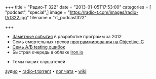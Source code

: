 +++
title = "Радио-Т 322"
date = "2013-01-05T17:53:00"
categories = [ "podcast", "special",]
image = "https://radio-t.com/images/radio-t/rt322.jpg"
filename = "rt_podcast322"

+++

* [Заметные события](http://www.javaworld.com/community/node/8610) в разработке программ за 2012
* Семь смертельных грехов [программирования на Objective-C](http://ashfurrow.com/blog/seven-deadly-sins-of-modern-objective-c)
* [Семь A/B testing ошибок](http://visualwebsiteoptimizer.com/split-testing-blog/seven-ab-testing-mistakes-to-stop-in-2013/)
* Быстрая очередь в облаке [Iron.io](http://blog.iron.io/2012/12/ironmq-handles-100-million-messages-day.html)
- Темы наших слушателей


[аудио](http://cdn.radio-t.com/rt_podcast322.mp3) • [radio-t.torrent](http://cdn.radio-t.com/torrents/rt_podcast322.mp3.torrent) • [лог чата](http://chat.radio-t.com/logs/radio-t-322.html) • [wiki](http://wiki.radio-t.com/%D0%92%D1%8B%D0%BF%D1%83%D1%81%D0%BA_322)<audio src="http://cdn.radio-t.com/rt_podcast322.mp3" preload="none"></audio>
